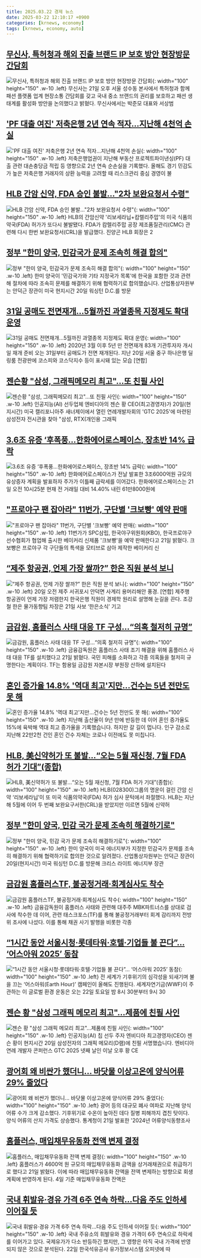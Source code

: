 ```yaml
---
title: 2025.03.22 경제 뉴스
date: 2025-03-22 12:10:17 +0900
categories: [krnews, economy]
tags: [krnews, economy, auto]
---
```

## [무신사, 특허청과 해외 진출 브랜드 IP 보호 방안 현장방문 간담회](https://n.news.naver.com/mnews/article/014/0005324489)

![무신사, 특허청과 해외 진출 브랜드 IP 보호 방안 현장방문 간담회](https://mimgnews.pstatic.net/image/origin/014/2025/03/21/5324489.jpg?type=nf220_150){: width="100" height="150" .w-10 .left}
무신사는 21일 오후 서울 성수동 본사에서 특허청과 함께 패션 플랫폼 업계 현장소통 간담회를 갖고 국내 중소 브랜드의 권리를 보호하고 패션 생태계를 활성화 방안을 논의했다고 밝혔다. 무신사에서는 박준모 대표와 서상범

## ['PF 대출 여진' 저축은행 2년 연속 적자…지난해 4천억 손실](https://n.news.naver.com/mnews/article/421/0008143139)

!['PF 대출 여진' 저축은행 2년 연속 적자…지난해 4천억 손실](https://mimgnews.pstatic.net/image/origin/421/2025/03/21/8143139.jpg?type=nf220_150){: width="100" height="150" .w-10 .left}
저축은행업권이 지난해 부동산 프로젝트파이낸싱(PF) 대출 관련 대손충당금 적립 등 영향으로 2년 연속 순손실을 기록했다. 올해도 경기 민감도가 높은 저축은행 거래자의 상환 능력을 고려할 때 리스크관리 중심 경영이 불

## [HLB 간암 신약, FDA 승인 불발…"2차 보완요청서 수령"](https://n.news.naver.com/mnews/article/648/0000034559)

![HLB 간암 신약, FDA 승인 불발…"2차 보완요청서 수령"](https://mimgnews.pstatic.net/image/origin/648/2025/03/21/34559.jpg?type=nf220_150){: width="100" height="150" .w-10 .left}
HLB의 간암신약 '리보세라닙+캄렐리주맙'의 미국 식품의약국(FDA) 허가가 또다시 불발됐다. FDA가 캄렐리주맙 공장 제조품질관리(CMC) 관련해 다시 한번 보완요청서(CRL)을 발급했다. 진양곤 HLB 회장은 2

## [정부 "한미 양국, 민감국가 문제 조속히 해결 합의"](https://n.news.naver.com/mnews/article/422/0000723293)

![정부 "한미 양국, 민감국가 문제 조속히 해결 합의"](https://mimgnews.pstatic.net/image/origin/422/2025/03/21/723293.jpg?type=nf220_150){: width="100" height="150" .w-10 .left}
한미 양국이 '민감국가와 기타 지정국가 목록'에 한국을 포함한 것과 관련해 절차에 따라 조속히 문제를 해결하기 위해 협력하기로 합의했습니다. 산업통상자원부는 안덕근 장관이 미국 현지시간 20일 워싱턴 D.C.를 방문

## [31일 공매도 전면재개…5월까진 과열종목 지정제도 확대 운영](https://n.news.naver.com/mnews/article/016/0002445822)

![31일 공매도 전면재개…5월까진 과열종목 지정제도 확대 운영](https://mimgnews.pstatic.net/image/origin/016/2025/03/21/2445822.jpg?type=nf220_150){: width="100" height="150" .w-10 .left}
2020년 3월 이후 5년 만 전면재개 83개 기관투자자 개시일 재개 준비 오는 31일부터 공매도가 전면 재개된다. 지난 20일 서울 중구 하나은행 딜링룸 전광판에 코스피와 코스닥지수 등이 표시돼 있는 모습 [연합]

## [젠슨황 "삼성, 그래픽메모리 최고"…또 친필 사인](https://n.news.naver.com/mnews/article/008/0005168798)

![젠슨황 "삼성, 그래픽메모리 최고"…또 친필 사인](https://mimgnews.pstatic.net/image/origin/008/2025/03/21/5168798.jpg?type=nf220_150){: width="100" height="150" .w-10 .left}
인공지능(AI) 선두업체 엔비디아의 젠슨 황 CEO(최고경영자)가 20일(현지시간) 미국 캘리포니아주 새너제이에서 열린 연례개발자회의 'GTC 2025'에 마련된 삼성전자 전시관을 찾아 "삼성, RTX(개인용 그래픽

## [3.6조 유증 ‘후폭풍…한화에어로스페이스, 장초반 14% 급락](https://n.news.naver.com/mnews/article/029/0002942662)

![3.6조 유증 ‘후폭풍…한화에어로스페이스, 장초반 14% 급락](https://mimgnews.pstatic.net/image/origin/029/2025/03/21/2942662.jpg?type=nf220_150){: width="100" height="150" .w-10 .left}
한화에어로스페이스가 전날 발표한 3조6000억원 규모의 유상증자 계획을 발표하자 주가가 이틀째 급락세를 이어갔다. 한화에어로스페이스는 21일 오전 10시25분 현재 전 거래일 대비 14.40% 내린 61만8000원에

## ["프로야구 팬 잡아라" 11번가, 구단별 '크보빵' 예약 판매](https://n.news.naver.com/mnews/article/003/0013132878)

!["프로야구 팬 잡아라" 11번가, 구단별 '크보빵' 예약 판매](https://mimgnews.pstatic.net/image/origin/003/2025/03/21/13132878.jpg?type=nf220_150){: width="100" height="150" .w-10 .left}
11번가가 SPC삼립, 한국야구위원회(KBO), 한국프로야구선수협회가 협업해 출시한 베이커리 신제품 '크보빵'을 예약 판매한다고 21일 밝혔다. 크보빵은 프로야구 각 구단들의 특색을 모티브로 삼아 제작한 베이커리 신

## [“제주 항공권, 언제 가장 쌀까?” 한은 직원 분석 보니](https://n.news.naver.com/mnews/article/016/0002445500)

![“제주 항공권, 언제 가장 쌀까?” 한은 직원 분석 보니](https://mimgnews.pstatic.net/image/origin/016/2025/03/21/2445500.jpg?type=nf220_150){: width="100" height="150" .w-10 .left}
20일 오전 제주 서귀포시 안덕면 사계리 용머리해안 풍경. [연합] 제주행 항공권이 언제 가장 저렴한지 한국은행 직원이 경제학 원리로 설명해 눈길을 끈다. 조강철 한은 물가동향팀 차장은 21일 사보 ‘한은소식’ 기고

## [금감원, 홈플러스 사태 대응 TF 구성...“의혹 철저히 규명”](https://n.news.naver.com/mnews/article/030/0003295372)

![금감원, 홈플러스 사태 대응 TF 구성...“의혹 철저히 규명”](https://mimgnews.pstatic.net/image/origin/030/2025/03/21/3295372.jpg?type=nf220_150){: width="100" height="150" .w-10 .left}
금융감독원은 홈플러스 사태 조기 해결을 위해 홈플러스 사태 대응 TF를 설치했다고 21일 밝혔다. 국민 피해를 소화하고 각종 의혹들을 철저히 규명한다는 계획이다. TF는 함용일 금감원 자본시장 부원장 산하에 설치된다

## [혼인 증가율 14.8% '역대 최고'지만...건수는 5년 전만도 못 해](https://n.news.naver.com/mnews/article/052/0002168417)

![혼인 증가율 14.8% '역대 최고'지만...건수는 5년 전만도 못 해](https://mimgnews.pstatic.net/image/origin/052/2025/03/21/2168417.jpg?type=nf220_150){: width="100" height="150" .w-10 .left}
지난해 출산율이 9년 만에 반등한 데 이어 혼인 증가율도 15%에 육박해 역대 최고 증가율을 기록했습니다. 하지만 갈 길이 멉니다. 인구 감소로 지난해 22만2천 건인 혼인 건수 자체는 코로나 이전에도 못 미칩니다.

## [HLB, 美신약허가 또 불발…“오는 5월 재신청, 7월 FDA 허가 기대”(종합)](https://n.news.naver.com/mnews/article/018/0005967625)

![HLB, 美신약허가 또 불발…“오는 5월 재신청, 7월 FDA 허가 기대”(종합)](https://mimgnews.pstatic.net/image/origin/018/2025/03/21/5967625.jpg?type=nf220_150){: width="100" height="150" .w-10 .left}
HLB(028300)그룹의 명운이 걸린 간암 신약 ‘리보세라닙’이 또 미국 식품의약국(FDA) 허가 심사 문턱에서 좌절했다. HLB는 지난해 5월에 이어 두 번째 보완요구서한(CRL)을 받았지만 이르면 5월에 신약허

## [정부 "한미 양국, 민감 국가 문제 조속히 해결하기로"](https://n.news.naver.com/mnews/article/031/0000918029)

![정부 "한미 양국, 민감 국가 문제 조속히 해결하기로"](https://mimgnews.pstatic.net/image/origin/031/2025/03/21/918029.jpg?type=nf220_150){: width="100" height="150" .w-10 .left}
한미 양국이 미국 에너지부가 지정한 민감국가 문제를 조속히 해결하기 위해 협력하기로 합의한 것으로 알려졌다. 산업통상자원부는 안덕근 장관이 20일(현지시간) 미국 워싱턴 D.C.를 방문해 크리스 라이트 에너지부 장관

## [금감원 홈플러스TF, 불공정거래·회계심사도 착수](https://n.news.naver.com/mnews/article/277/0005564724)

![금감원 홈플러스TF, 불공정거래·회계심사도 착수](https://mimgnews.pstatic.net/image/origin/277/2025/03/21/5564724.jpg?type=nf220_150){: width="100" height="150" .w-10 .left}
금융감독원이 홈플러스 사태와 관련해 대주주 MBK파트너스를 상대로 검사에 착수한 데 이어, 관련 태스크포스(TF)를 통해 불공정거래부터 회계 감리까지 전방위 조사에 나섰다. 이를 통해 채권 사기 발행을 비롯한 각종

## [“1시간 동안 서울시청·롯데타워·호텔·기업들 불 끈다”… ‘어스아워 2025’ 동참](https://n.news.naver.com/mnews/article/020/0003622776)

![“1시간 동안 서울시청·롯데타워·호텔·기업들 불 끈다”… ‘어스아워 2025’ 동참](https://mimgnews.pstatic.net/image/origin/020/2025/03/21/3622776.jpg?type=nf220_150){: width="100" height="150" .w-10 .left}
전 세계가 기후위기의 심각성을 되새기며 불을 끄는 ‘어스아워(Earth Hour)’ 캠페인이 올해도 진행된다. 세계자연기금(WWF)이 주관하는 이 글로벌 환경 운동은 오는 22일 토요일 밤 8시 30분부터 9시 30

## [젠슨 황 "삼성 그래픽 메모리 최고"...제품에 친필 사인](https://n.news.naver.com/mnews/article/052/0002168522)

![젠슨 황 "삼성 그래픽 메모리 최고"...제품에 친필 사인](https://mimgnews.pstatic.net/image/origin/052/2025/03/21/2168522.jpg?type=nf220_150){: width="100" height="150" .w-10 .left}
인공지능(AI) 칩 선두 주자 엔비디아 최고경영자(CEO) 젠슨 황이 현지시간 20일 삼성전자의 그래픽 메모리(D램)에 친필 서명했습니다. 엔비디아 연례 개발자 콘퍼런스 GTC 2025 넷째 날인 이날 오후 황 CE

## [광어회 왜 비싼가 했더니... 바닷물 이상고온에 양식어류 29% 줄었다](https://n.news.naver.com/mnews/article/469/0000854944)

![광어회 왜 비싼가 했더니... 바닷물 이상고온에 양식어류 29% 줄었다](https://mimgnews.pstatic.net/image/origin/469/2025/03/21/854944.jpg?type=nf220_150){: width="100" height="150" .w-10 .left}
광어 등의 대규모 폐사 여파로 지난해 양식 어류 수가 크게 감소했다. 기후위기로 수온이 높아진 데다 질병 피해까지 겹친 탓이다. 양식 어류의 산지 가격도 상승했다. 통계청이 21일 발표한 '2024년 어류양식동향조사

## [홈플러스, 매입채무유동화 전액 변제 결정](https://n.news.naver.com/mnews/article/011/0004464051)

![홈플러스, 매입채무유동화 전액 변제 결정](https://mimgnews.pstatic.net/image/origin/011/2025/03/21/4464051.jpg?type=nf220_150){: width="100" height="150" .w-10 .left}
홈플러스가 4600억 원 규모의 매입채무유동화 금액을 상거래채권으로 취급하기로 했다고 21일 밝혔다. 이에 따라 매입채무유동화 잔액을 전액 변제하는 방향으로 회생계획에 반영하게 된다. 4일 기준 매입채무유동화 잔액은

## [국내 휘발유·경유 가격 6주 연속 하락…다음 주도 인하세 이어질 듯](https://n.news.naver.com/mnews/article/366/0001062790)

![국내 휘발유·경유 가격 6주 연속 하락…다음 주도 인하세 이어질 듯](https://mimgnews.pstatic.net/image/origin/366/2025/03/22/1062790.jpg?type=nf220_150){: width="100" height="150" .w-10 .left}
국내 주유소의 휘발유와 경유 가격이 6주 연속으로 하락세를 이어가고 있다. 국제유가가 다소 반등하긴 했지만, 그 영향은 아직 국내 가격에 반영되지 않은 것으로 분석된다. 22일 한국석유공사 유가정보시스템 오피넷에 따

